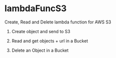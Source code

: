 # lambdaFuncS3

Create, Read and Delete lambda function for AWS S3

1. Create object and send to S3

2. Read and get objects + url in a Bucket

3. Delete an Object in a Bucket
